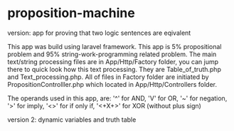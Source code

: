 # proposition-machine
version: app for proving that two logic sentences are eqivalent

This app was build using laravel framework. This app is 5% propositional problem and 95% string-work-programming related problem. The main text/string processing files are in App/Http/Factory folder, you can jump there to quick look how this text processing. They are Table_of_truth.php and Text_processing.php. All of files in Factory folder are initiated by PropositionControlller.php which located in App/Http/Controllers folder.

The operands used in this app, are:
'^' for AND,
'V' for OR,
'~' for negation,
'>' for imply,
'<>' for if only if,
'<+X+>' for XOR (without plus sign)


version 2: dynamic variables and truth table
